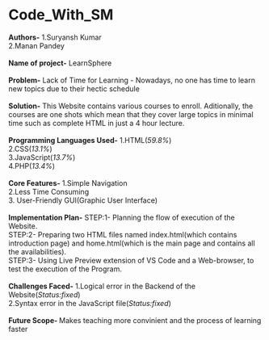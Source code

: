 # Code_With_SM
<b>Authors-</b> 1.Suryansh Kumar
<br>
        2.Manan Pandey
<br>
<br>
<b>Name of project-</b> LearnSphere
<br>
<br>
<b>Problem-</b> Lack of Time for Learning - Nowadays, no one has time to learn new topics due to their hectic schedule
<br>
<br>
<b>Solution-</b> This Website contains various courses to enroll. Aditionally, the courses are one shots which mean that they cover large topics in minimal time such as complete HTML in just a 4 hour lecture.
<br>
<br>
<b>Programming Languages Used-</b> 1.HTML(<i>59.8%</i>)
<br>
2.CSS(<i>13.1%</i>)
<br>
3.JavaScript(<i>13.7%</i>)
<br>
4.PHP(<i>13.4%</i>)
<br>
<br>
<b>Core Features-</b> 1.Simple Navigation
<br>
2.Less Time Consuming
<br>
3. User-Friendly GUI(Graphic User Interface)
<br>
<br>
<b>Implementation Plan-</b> STEP:1- Planning the flow of execution of the Website.
<br>
STEP:2- Preparing two HTML files named index.html(which contains introduction page) and home.html(which is the main page and contains all the availabilities).
<br>
STEP:3- Using Live Preview extension of VS Code and a Web-browser, to test the execution of the Program.
<br>
<br>
<b>Challenges Faced-</b> 1.Logical error in the Backend of the Website(<i>Status:fixed</i>)
<br>
2.Syntax error in the JavaScript file(<i>Status:fixed</i>)
<br>
<br>
<b>Future Scope- </b> Makes teaching more convinient and the process of learning faster
